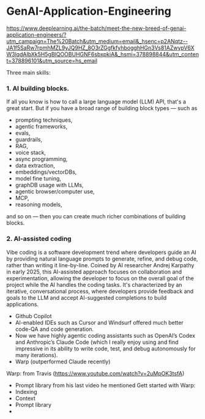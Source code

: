 # GenAI-Application-Engineering

https://www.deeplearning.ai/the-batch/meet-the-new-breed-of-genai-application-engineers/?utm_campaign=The%20Batch&utm_medium=email&_hsenc=p2ANqtz--JA1f5SaRw7rpmhMZL9yJQ9HZ_8O3rZGgfkfyhbogghHGn3Vs81AZwypV6XW3lqdAIbXk5H5gBlQOOBUHGNF6sbxpkiA&_hsmi=378898844&utm_content=378896101&utm_source=hs_email

Three main skills:

### 1. AI building blocks.

 If all you know is how to call a large language model (LLM) API, that's a great start. But if you have a broad range of building block types — such as
 - prompting techniques,
 - agentic frameworks,
 - evals,
 - guardrails,
 - RAG,
 - voice stack,
 - async programming,
 - data extraction,
 - embeddings/vectorDBs,
 - model fine tuning,
 - graphDB usage with LLMs,
 - agentic browser/computer use,
 - MCP,
 - reasoning models,
 
 and so on — then you can create much richer combinations of building blocks.

### 2. AI-assisted coding

Vibe coding is a software development trend where developers guide an AI by providing natural language prompts to generate, refine, and debug code, rather than writing it line-by-line. Coined by AI researcher Andrej Karpathy in early 2025, this AI-assisted approach focuses on collaboration and experimentation, allowing the developer to focus on the overall goal of the project while the AI handles the coding tasks. It's characterized by an iterative, conversational process, where developers provide feedback and goals to the LLM and accept AI-suggested completions to build applications.  

- Github Copilot
- AI-enabled IDEs such as Cursor and Windsurf offered much better code-QA and code generation.
- Now we have highly agentic coding assistants such as OpenAI’s Codex and Anthropic’s Claude Code (which I really enjoy using and find impressive in its ability to write code, test, and debug autonomously for many iterations).
- Warp (outperformed Claude recently)


Warp:
from Travis (https://www.youtube.com/watch?v=2uMpOK3tsfA)
- Prompt library from his last video he mentioned
Gett started with Warp:
- Indexing
- Context
- Prompt library
- 
